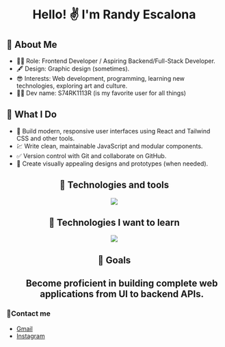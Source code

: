 <h1 align= 'center' > Hello! ✌ I'm Randy Escalona</h1>
  
<h2>🔎 About Me </h2> 

<ul>
  <li>
    👨‍💻 Role: Frontend Developer / Aspiring Backend/Full-Stack Developer.
  </li>
  <li>
    🖋 Design: Graphic design (sometimes).
  </li>
  <li>
    😎 Interests: Web development, programming, learning new technologies, exploring art and culture.
  </li>
  <li>
    👨‍💻 Dev name: S74RK1113R (is my favorite user for all things)
  </li>
</ul>

<h2>🧭 What I Do</h2>
<ul>
  <li> 🤖 Build modern, responsive user interfaces using React and Tailwind CSS and other tools. </li>
  <li> 💹 Write clean, maintainable JavaScript and modular components. </li>
  <li> ✅ Version control with Git and collaborate on GitHub. </li>
  <li> 🌟 Create visually appealing designs and prototypes (when needed). </li>
</ul>

<h2 align='center'>🧰 Technologies and tools </h2>

<div align='center'>
  <img src='https://skills.syvixor.com/api/icons?i=reactjs,tailwindcss,javascript,html,css3,git,github,visualstudiocode,vercel'/>
</div>

 <h2  align='center'>🎯 Technologies I want to learn </h2>
 
  <div align='center'>
    <img src='https://skills.syvixor.com/api/icons?i=nodejs,nextjs,astro,expressjs,postgresql,supabase,typescript'/>
  </div>
<h2 align='center'>🎯 Goals <h2>
<ul>
  <p align='center' decoration='none'>
    Become proficient in building complete web applications from UI to backend APIs.
  </p>
</ul>

<h3>🤝Contact me</h3>
<ul>
  <li>
    <a href='https://mail.google.com/mail/u/0/#trash?compose=DmwnWrRnXmtxtJDHMMNPFHRrTtxnwlsFjBpsgrbvnJwwvhzxVFGrMnngXMvbbLDHLWZcJSzSBVnq' target='_blank' >
      Gmail
    </a>
  </li>
  
<li>
  <a href='https://www.instagram.com/s74rk1113r/'>
    Instagram
  </a>
</li>
  
</ul>
